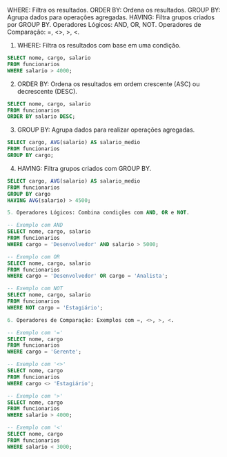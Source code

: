 WHERE: Filtra os resultados.
ORDER BY: Ordena os resultados.
GROUP BY: Agrupa dados para operações agregadas.
HAVING: Filtra grupos criados por GROUP BY.
Operadores Lógicos: AND, OR, NOT.
Operadores de Comparação: =, <>, >, <.


1. WHERE: Filtra os resultados com base em uma condição.

````sql 
SELECT nome, cargo, salario 
FROM funcionarios 
WHERE salario > 4000;
````

2. ORDER BY: Ordena os resultados em ordem crescente (ASC) ou decrescente (DESC).

````sql 
SELECT nome, cargo, salario 
FROM funcionarios 
ORDER BY salario DESC;
````
3. GROUP BY: Agrupa dados para realizar operações agregadas.

````sql 
SELECT cargo, AVG(salario) AS salario_medio 
FROM funcionarios 
GROUP BY cargo;
````
4. HAVING: Filtra grupos criados com GROUP BY.

````sql 
SELECT cargo, AVG(salario) AS salario_medio 
FROM funcionarios 
GROUP BY cargo 
HAVING AVG(salario) > 4500;
````
````sql 
5. Operadores Lógicos: Combina condições com AND, OR e NOT.

-- Exemplo com AND
SELECT nome, cargo, salario 
FROM funcionarios 
WHERE cargo = 'Desenvolvedor' AND salario > 5000;

-- Exemplo com OR
SELECT nome, cargo, salario 
FROM funcionarios 
WHERE cargo = 'Desenvolvedor' OR cargo = 'Analista';

-- Exemplo com NOT
SELECT nome, cargo, salario 
FROM funcionarios 
WHERE NOT cargo = 'Estagiário';
````

````sql 
6. Operadores de Comparação: Exemplos com =, <>, >, <.

-- Exemplo com '='
SELECT nome, cargo 
FROM funcionarios 
WHERE cargo = 'Gerente';

-- Exemplo com '<>'
SELECT nome, cargo 
FROM funcionarios 
WHERE cargo <> 'Estagiário';

-- Exemplo com '>'
SELECT nome, cargo 
FROM funcionarios 
WHERE salario > 4000;

-- Exemplo com '<'
SELECT nome, cargo 
FROM funcionarios 
WHERE salario < 3000;
````

